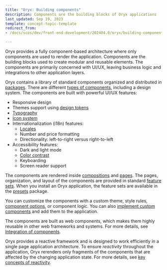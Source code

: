 ```yaml
---
title: "Oryx: Building components"
description: Components are the building blocks of Oryx applications
last_updated: Sep 19, 2023
template: concept-topic-template
redirect_from:
- /docs/scos/dev/front-end-development/202404.0/oryx/building-components/oryx-building-components.html

---
```


Oryx provides a fully component-based architecture where only components are used to render the application. Components are the building blocks used to create modular and reusable elements. The components are primarily concerned with UI/UX, leaving business logic and integrations to other application layers.

Oryx contains a library of standard components organized and distributed in [packages](/docs/dg/dev/frontend-development/latest/oryx/getting-started/oryx-packages.html). There are different [types of components](/docs/dg/dev/frontend-development/latest/oryx/building-components/oryx-component-types.html), including a design system. The components are built with powerful UI/UX features:

- Responsive design
- Themes support using [design tokens](/docs/dg/dev/frontend-development/latest/oryx/building-applications/styling/oryx-design-tokens.html)
- [Typography](/docs/dg/dev/frontend-development/latest/oryx/building-applications/styling/oryx-typography.html)
- [Icon system](/docs/dg/dev/frontend-development/latest/oryx/building-applications/styling/oryx-icon-system.html)
- Internationalization (i18n) features:
  - [Locales](/docs/dg/dev/frontend-development/latest/oryx/architecture/dependency-injection/oryx-service-layer.html)
  - Number and price formatting
  - Directionality: left-to-right versus right-to-left
- Accessibility features:
  - Dark and light mode
  - [Color contrast](/docs/dg/dev/frontend-development/latest/oryx/building-applications/styling/oryx-color-system.html)
  - Keyboarding
  - Screen reader support

The components are rendered inside [compositions](/docs/dg/dev/frontend-development/latest/oryx/building-pages/oryx-compositions.html) and [pages](/docs/dg/dev/frontend-development/latest/oryx/building-pages/oryx-pages.html). The pages, organization, and layout of the components are provided in standard [feature sets](/docs/dg/dev/frontend-development/latest/oryx/building-applications/oryx-feature-sets.html). When you install an Oryx application, the feature sets are available in the [presets](/docs/dg/dev/frontend-development/latest/oryx/building-applications/oryx-presets.html) package.

You can customize the components with a custom theme, style rules, [component options](/docs/dg/dev/frontend-development/latest/oryx/building-components/oryx-managing-component-options.html), or component logic. You can also [implement custom components](/docs/dg/dev/frontend-development/latest/oryx/building-components/oryx-implementing-components.html) and add them to the application.

The components are built as web components, which makes them highly reusable in other web frameworks and systems. For more details, see [Integration of components](/docs/dg/dev/frontend-development/latest/oryx/building-components/oryx-integrating-components.html).

Oryx provides a reactive framework and is designed to work efficiently in a single page application architecture. To ensure *reactivity* throughout the application, Oryx rerenders only  fragments of the components that are affected by the changing application state. For more details, see [key concepts of reactivity](/docs/dg/dev/frontend-development/latest/oryx/architecture/reactivity/key-concepts-of-reactivity.html).

